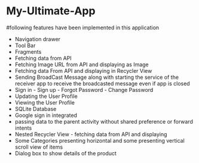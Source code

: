 # My-Ultimate-App

#following features have been implemented in this application
* Navigation drawer
* Tool Bar
* Fragments
* Fetching data from API
* Fetching Image URL from API and displaying as Image 
* Fetching data From API and displaying in Recycler View
* Sending BroadCast Message along with starting the service of the receiver app to receive the broadcasted message even if app is closed
* Sign in - Sign up - Forgot Password - Change Password
* Updating the User Profile
* Viewing the User Profile
* SQLite Database
* Google sign in integrated 
* passing data to the parent activity without shared preference or forward intents
* Nested Recycler View - fetching data from API and displaying
* Some Categories presenting horizontal and some presenting vertical scroll view of items
* Dialog box to show details of the product
